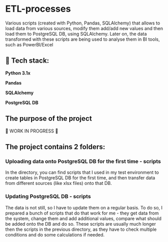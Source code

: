 # ETL-processes
Various scripts (created with Python, Pandas, SQLAlchemy) that allows to load data from various sources, modify them add/add new values and then load them to PostgreSQL DB, using SQLAlchemy.
Later on, the data transformed with these scripts are being used to analyse them in BI tools, such as PowerBI/Excel

## :rocket: Tech stack:
**Python 3.1x**

**Pandas**

**SQLAlchemy**

**PostgreSQL DB**


## The purpose of the project
🚧 WORK IN PROGRESS 🚧


## The project contains 2 folders:

### **Uploading data onto PostgreSQL DB for the first time - scripts**

In the directory, you can find scripts that I used in my test environment to create tables in PostgreSQL DB for the first time, and then transfer data from different sources (like xlsx files) onto that DB.

### **Updating PostgreSQL DB - scripts**

The data is not still, so I have to update them on a regular basis. To do so, I prepared a bunch of scripts that do that work for me - they get data from the system, change them and add additional values, compare what should be added onto the DB and do so.
These scripts are usually much longer then the scripts in the previous directory, as they have to check multiple conditions and do some calculations if needed.

